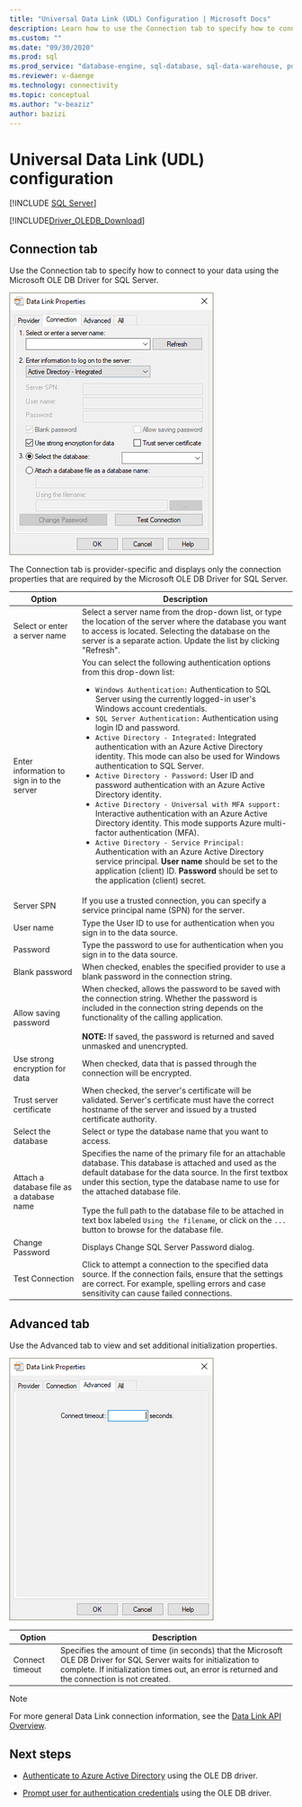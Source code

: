 ```yaml
---
title: "Universal Data Link (UDL) Configuration | Microsoft Docs"
description: Learn how to use the Connection tab to specify how to connect to your data using the OLE DB Driver for SQL Server.
ms.custom: ""
ms.date: "09/30/2020"
ms.prod: sql
ms.prod_service: "database-engine, sql-database, sql-data-warehouse, pdw"
ms.reviewer: v-daenge
ms.technology: connectivity
ms.topic: conceptual
ms.author: "v-beaziz"
author: bazizi
---
```

# Universal Data Link (UDL) configuration
[!INCLUDE [SQL Server](../../../includes/applies-to-version/sql-asdb-asdbmi-asa-pdw.md)]

[!INCLUDE[Driver_OLEDB_Download](../../../includes/driver_oledb_download.md)]

## Connection tab
Use the Connection tab to specify how to connect to your data using the Microsoft OLE DB Driver for SQL Server.

![Screenshot of OLE DB Data Link Pages - Connection Tab](../media/data-link-pages-connection-tab.png)

The Connection tab is provider-specific and displays only the connection properties that are required by the Microsoft OLE DB Driver for SQL Server.

|Option|Description|
|---   |---        |
|Select or enter a server name|Select a server name from the drop-down list, or type the location of the server where the database you want to access is located. Selecting the database on the server is a separate action. Update the list by clicking "Refresh".
|Enter information to sign in to the server|You can select the following authentication options from this drop-down list: <ul><li>`Windows Authentication:` Authentication to SQL Server using the currently logged-in user's Windows account credentials.</li><li>`SQL Server Authentication:` Authentication using login ID and password.</li><li>`Active Directory - Integrated:` Integrated authentication with an Azure Active Directory identity. This mode can also be used for Windows authentication to SQL Server.</li><li>`Active Directory - Password:` User ID and password authentication with an Azure Active Directory identity.</li><li>`Active Directory - Universal with MFA support:` Interactive authentication with an Azure Active Directory identity. This mode supports Azure multi-factor authentication (MFA).</li><li>`Active Directory - Service Principal:` Authentication with an Azure Active Directory service principal. **User name** should be set to the application (client) ID. **Password** should be set to the application (client) secret.</li></ul>|
|Server SPN|If you use a trusted connection, you can specify a service principal name (SPN) for the server.|
|User name|Type the User ID to use for authentication when you sign in to the data source.|
|Password|Type the password to use for authentication when you sign in to the data source.|
|Blank password|When checked, enables the specified provider to use a blank password in the connection string.|
|Allow saving password|When checked, allows the password to be saved with the connection string. Whether the password is included in the connection string depends on the functionality of the calling application. <br/><br/>**NOTE:** If saved, the password is returned and saved unmasked and unencrypted.|
|Use strong encryption for data|When checked, data that is passed through the connection will be encrypted.|
|Trust server certificate|When checked, the server's certificate will be validated. Server's certificate must have the correct hostname of the server and issued by a trusted certificate authority.|
|Select the database|Select or type the database name that you want to access.|
|Attach a database file as a database name|Specifies the name of the primary file for an attachable database. This database is attached and used as the default database for the data source. In the first textbox under this section, type the database name to use for the attached database file.<br/><br/>Type the full path to the database file to be attached in text box labeled `Using the filename`, or click on the `...` button to browse for the database file.|
|Change Password|Displays Change SQL Server Password dialog. |
|Test Connection|Click to attempt a connection to the specified data source. If the connection fails, ensure that the settings are correct. For example, spelling errors and case sensitivity can cause failed connections.|

## Advanced tab
Use the Advanced tab to view and set additional initialization properties.

![Screenshot of OLE DB Data Link Pages - Advanced Tab](../media/data-link-pages-advanced-tab.png)

|Option|Description|
|---   |---        |
| Connect timeout | Specifies the amount of time (in seconds) that the Microsoft OLE DB Driver for SQL Server waits for initialization to complete. If initialization times out, an error is returned and the connection is not created.|


> [!NOTE]  
>  For more general Data Link connection information, see the [Data Link API Overview](/previous-versions/windows/desktop/ms718102(v=vs.85)).

## Next steps
- [Authenticate to Azure Active Directory](../features/using-azure-active-directory.md) using the OLE DB driver.

- [Prompt user for authentication credentials](../help-topics/sql-server-login-dialog.md) using the OLE DB driver.